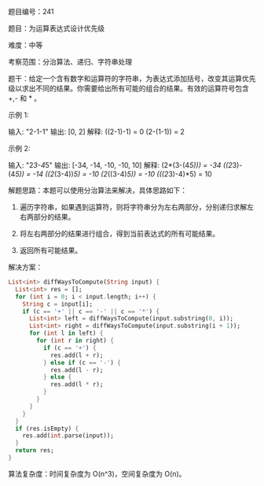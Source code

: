 题目编号：241

题目：为运算表达式设计优先级

难度：中等

考察范围：分治算法、递归、字符串处理

题干：给定一个含有数字和运算符的字符串，为表达式添加括号，改变其运算优先级以求出不同的结果。你需要给出所有可能的组合的结果。有效的运算符号包含 +,- 和 * 。

示例 1:

输入: "2-1-1"
输出: [0, 2]
解释: 
((2-1)-1) = 0 
(2-(1-1)) = 2

示例 2:

输入: "2*3-4*5"
输出: [-34, -14, -10, -10, 10]
解释: 
(2*(3-(4*5))) = -34 
((2*3)-(4*5)) = -14 
((2*(3-4))*5) = -10 
(2*((3-4)*5)) = -10 
(((2*3)-4)*5) = 10

解题思路：本题可以使用分治算法来解决，具体思路如下：

1. 遍历字符串，如果遇到运算符，则将字符串分为左右两部分，分别递归求解左右两部分的结果。

2. 将左右两部分的结果进行组合，得到当前表达式的所有可能结果。

3. 返回所有可能结果。

解决方案：

```dart
List<int> diffWaysToCompute(String input) {
  List<int> res = [];
  for (int i = 0; i < input.length; i++) {
    String c = input[i];
    if (c == '+' || c == '-' || c == '*') {
      List<int> left = diffWaysToCompute(input.substring(0, i));
      List<int> right = diffWaysToCompute(input.substring(i + 1));
      for (int l in left) {
        for (int r in right) {
          if (c == '+') {
            res.add(l + r);
          } else if (c == '-') {
            res.add(l - r);
          } else {
            res.add(l * r);
          }
        }
      }
    }
  }
  if (res.isEmpty) {
    res.add(int.parse(input));
  }
  return res;
}
```

算法复杂度：时间复杂度为 O(n^3)，空间复杂度为 O(n)。